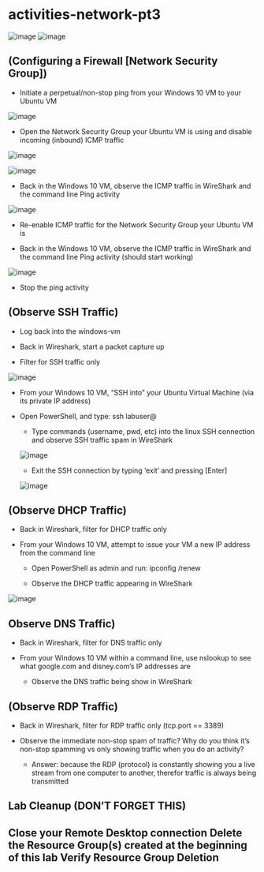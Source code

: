 # activities-network-pt3


![image](https://github.com/user-attachments/assets/4ed2242a-809c-45a7-9fab-4091aef6f850)    ![image](https://github.com/user-attachments/assets/8ad90810-eb97-4e8a-877a-8c34541b3594)






<h2>(Configuring a Firewall [Network Security Group])</h2>




  
- Initiate a perpetual/non-stop ping from your Windows 10 VM to your Ubuntu VM

![image](https://github.com/user-attachments/assets/1e52d039-8200-482b-9d4b-dd10a656a03d)

   
  - Open the Network Security Group your Ubuntu VM is using and disable incoming (inbound) ICMP traffic

![image](https://github.com/user-attachments/assets/0d380db0-5275-4e8f-b5b5-05eef980f160)

![image](https://github.com/user-attachments/assets/f3355f26-b9f7-4c48-9a85-83d604208e87)



  - Back in the Windows 10 VM, observe the ICMP traffic in WireShark and the command line Ping activity

![image](https://github.com/user-attachments/assets/22c8188b-d56b-4760-910a-59a2f76859b4)

  - Re-enable ICMP traffic for the Network Security Group your Ubuntu VM is


  - Back in the Windows 10 VM, observe the ICMP traffic in WireShark and the command line Ping activity (should start working)

![image](https://github.com/user-attachments/assets/09a49b71-7be5-441b-8074-4896fa57b73a)



  - Stop the ping activity

<h2>(Observe SSH Traffic)</h2>


- Log back into the windows-vm
- Back in Wireshark, start a packet capture up


- Filter for SSH traffic only

![image](https://github.com/user-attachments/assets/02f28c9f-d2b4-458b-9fbb-8974885f2396)

- From your Windows 10 VM, “SSH into” your Ubuntu Virtual Machine (via its private IP address)


- Open PowerShell, and type: ssh labuser@<private IP address>


    - Type commands (username, pwd, etc) into the linux SSH connection and observe SSH traffic spam in WireShark
 
  ![image](https://github.com/user-attachments/assets/b8fc99f2-4aa4-42b3-a26a-f936a05935e1)

 

    - Exit the SSH connection by typing ‘exit’ and pressing [Enter]

  ![image](https://github.com/user-attachments/assets/e308f200-1c36-470b-a5df-ec1b5fe52141)



<h2>(Observe DHCP Traffic)</h2>


- Back in Wireshark, filter for DHCP traffic only


  
- From your Windows 10 VM, attempt to issue your VM a new IP address from the command line
  
     - Open PowerShell as admin and run: ipconfig /renew

     - Observe the DHCP traffic appearing in WireShark

![image](https://github.com/user-attachments/assets/c0e1ae2e-a26b-49d9-90df-afc2ce49faac)

<h2>Observe DNS Traffic)</h2>


- Back in Wireshark, filter for DNS traffic only

  
- From your Windows 10 VM within a command line, use nslookup to see what google.com and disney.com’s IP addresses are
    - Observe the DNS traffic being show in WireShark




<h2>(Observe RDP Traffic)</h2>



- Back in Wireshark, filter for RDP traffic only (tcp.port == 3389)

  
- Observe the immediate non-stop spam of traffic? Why do you think it’s non-stop spamming vs only showing traffic when you do an activity?
    - Answer: because the RDP (protocol) is constantly showing you a live stream from one computer to another, therefor traffic is always being transmitted





<h2>Lab Cleanup (DON’T FORGET THIS)<h2/>
Close your Remote Desktop connection
Delete the Resource Group(s) created at the beginning of this lab
Verify Resource Group Deletion
